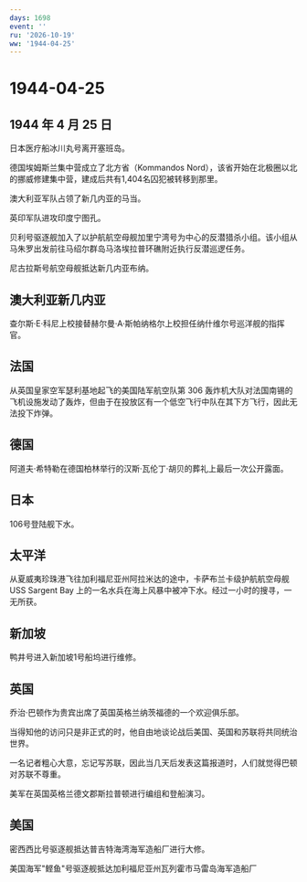 ```yaml
---
days: 1698
event: ''
ru: '2026-10-19'
ww: '1944-04-25'
---
```


# 1944-04-25

## 1944 年 4 月 25 日

日本医疗船冰川丸号离开塞班岛。

德国埃姆斯兰集中营成立了北方省（Kommandos
Nord），该省开始在北极圈以北的挪威修建集中营，建成后共有1,404名囚犯被转移到那里。

澳大利亚军队占领了新几内亚的马当。

英印军队进攻印度宁图孔。

贝利号驱逐舰加入了以护航航空母舰加里宁湾号为中心的反潜猎杀小组。该小组从马朱罗出发前往马绍尔群岛马洛埃拉普环礁附近执行反潜巡逻任务。

尼古拉斯号航空母舰抵达新几内亚布纳。

## 澳大利亚新几内亚

查尔斯·E·科尼上校接替赫尔曼·A·斯帕纳格尔上校担任纳什维尔号巡洋舰的指挥官。

## 法国

从英国皇家空军瑟利基地起飞的美国陆军航空队第 306
轰炸机大队对法国南锡的飞机设施发动了轰炸，但由于在投放区有一个低空飞行中队在其下方飞行，因此无法投下炸弹。

## 德国

阿道夫·希特勒在德国柏林举行的汉斯·瓦伦丁·胡贝的葬礼上最后一次公开露面。

## 日本

106号登陆舰下水。

## 太平洋

从夏威夷珍珠港飞往加利福尼亚州阿拉米达的途中，卡萨布兰卡级护航航空母舰
USS Sargent Bay
上的一名水兵在海上风暴中被冲下水。经过一小时的搜寻，一无所获。

## 新加坡

鸭井号进入新加坡1号船坞进行维修。

## 英国

乔治·巴顿作为贵宾出席了英国英格兰纳茨福德的一个欢迎俱乐部。

当得知他的访问只是非正式的时，他自由地谈论战后美国、英国和苏联将共同统治世界。

一名记者粗心大意，忘记写苏联，因此当几天后发表这篇报道时，人们就觉得巴顿对苏联不尊重。

美军在英国英格兰德文郡斯拉普顿进行编组和登船演习。

## 美国

密西西比号驱逐舰抵达普吉特海湾海军造船厂进行大修。

美国海军"鲣鱼"号驱逐舰抵达加利福尼亚州瓦列霍市马雷岛海军造船厂